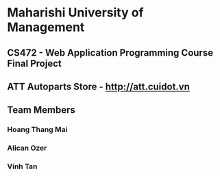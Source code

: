 # Maharishi University of Management
## CS472 - Web Application Programming Course Final Project
## ATT Autoparts Store - http://att.cuidot.vn

## Team Members
### Hoang Thang Mai
### Alican Ozer
### Vinh Tan
